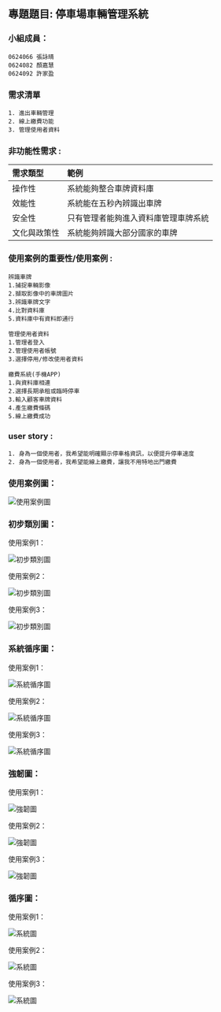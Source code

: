 ## 專題題目: 停車場車輛管理系統

### 小組成員：
```
0624066 張詠晴
0624082 顏嘉慧
0624092 許家盈
```

### 需求清單
```
1. 進出車輛管理
2. 線上繳費功能
3. 管理使用者資料
```
### 非功能性需求 :

|需求類型|範例|
|:---|:---|
|操作性|系統能夠整合車牌資料庫|
|效能性|系統能在五秒內辨識出車牌|
|安全性|只有管理者能夠進入資料庫管理車牌系統|
|文化與政策性|系統能夠辨識大部分國家的車牌|

### 使用案例的重要性/使用案例 :
```
辨識車牌
1.捕捉車輛影像
2.擷取影像中的車牌圖片
3.辨識車牌文字
4.比對資料庫
5.資料庫中有資料即通行
```

```
管理使用者資料
1.管理者登入
2.管理使用者帳號
3.選擇停用/修改使用者資料
```

```
繳費系統(手機APP)
1.與資料庫相連
2.選擇長期承租或臨時停車
3.輸入顧客車牌資料
4.產生繳費條碼
5.線上繳費成功
```

### user story :
```
1. 身為一個使用者，我希望能明確顯示停車格資訊，以便提升停車速度
2. 身為一個使用者，我希望能線上繳費，讓我不用特地出門繳費
```

### 使用案例圖：

![使用案例圖](usage.png "使用案例圖")

### 初步類別圖：

使用案例1：

![初步類別圖](初步類型圖1.png "初步類型圖1")

使用案例2：

![初步類別圖](label1.png "初步類型圖2")

使用案例3：

![初步類別圖](類別圖三.png "初步類型圖3")

### 系統循序圖：

使用案例1：

![系統循序圖](系統循序圖1.png "系統循序圖1")

使用案例2：

![系統循序圖](sys.png "系統循序圖2")

使用案例3：

![系統循序圖](系統循序圖三.png "系統循序圖3")

### 強韌圖：

使用案例1：

![強韌圖](強韌圖1.png "強韌圖1")

使用案例2：

![強韌圖](manage.png "強韌圖2")

使用案例3：

![強韌圖](強韌圖三.png "強韌圖3")

### 循序圖：

使用案例1：

![系統圖](循序圖1.png "循序圖1")

使用案例2：

![系統圖](sys2.png "系統圖2")

使用案例3：

![系統圖](循序圖三(1).png "系統圖3")


